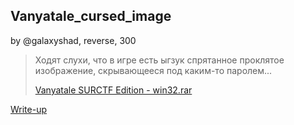 ## Vanyatale_cursed_image
by @galaxyshad, reverse, 300

> Ходят слухи, что в игре есть ыгзук спрятанное проклятое изображение, скрывающееся под каким-то паролем...
> 
> [Vanyatale SURCTF Edition - win32.rar](Vanyatale_SURCTF_Edition.rar)

[Write-up](WRITEUP.md)
